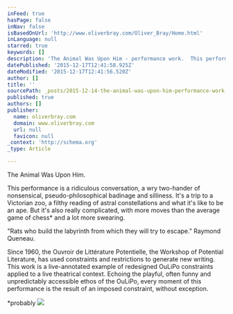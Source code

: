 ```yaml
---
inFeed: true
hasPage: false
inNav: false
isBasedOnUrl: 'http://www.oliverbray.com/Oliver_Bray/Home.html'
inLanguage: null
starred: true
keywords: []
description: 'The Animal Was Upon Him - performance work.  This performance is a ridiculous conversation, a wry two-hander of nonsensical, pseudo-philosophical badinage and s'
datePublished: '2015-12-17T12:41:58.925Z'
dateModified: '2015-12-17T12:41:56.520Z'
author: []
title: ''
sourcePath: _posts/2015-12-14-the-animal-was-upon-him-performance-work-this-performanc.md
published: true
authors: []
publisher:
  name: oliverbray.com
  domain: www.oliverbray.com
  url: null
  favicon: null
_context: 'http://schema.org'
_type: Article

---
```

The Animal Was Upon Him.

This performance is a ridiculous conversation, a wry two-hander of nonsensical, pseudo-philosophical badinage and silliness. It's a trip to a Victorian zoo, a filthy reading of astral constellations and what it's like to be an ape. But it's also really complicated, with more moves than the average game of chess\* and a lot more swearing. 

"Rats who build the labyrinth from which they will try to escape." Raymond Queneau.

Since 1960, the Ouvroir de Littérature Potentielle, the Workshop of Potential Literature, has used constraints and restrictions to generate new writing. This work is a live-annotated example of redesigned OuLiPo constraints applied to a live theatrical context. Echoing the playful, often funny and unpredictably accessible ethos of the OuLiPo, every moment of this performance is the result of an imposed constraint, without exception. 

\*probably
![](https://the-grid-user-content.s3-us-west-2.amazonaws.com/425feab5-e3ae-4005-940d-7c12947e42de.jpg)